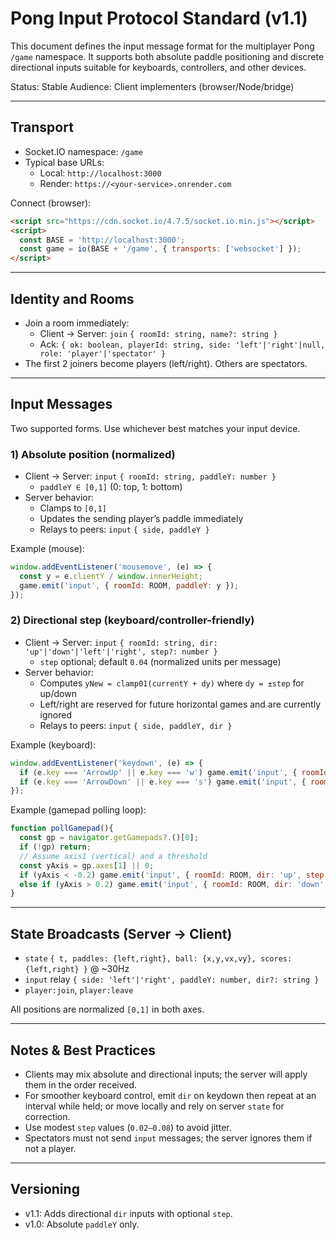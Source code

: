 # Pong Input Protocol Standard (v1.1)

This document defines the input message format for the multiplayer Pong `/game` namespace. It supports both absolute paddle positioning and discrete directional inputs suitable for keyboards, controllers, and other devices.

Status: Stable
Audience: Client implementers (browser/Node/bridge)

---

## Transport
- Socket.IO namespace: `/game`
- Typical base URLs:
  - Local: `http://localhost:3000`
  - Render: `https://<your-service>.onrender.com`

Connect (browser):
```html
<script src="https://cdn.socket.io/4.7.5/socket.io.min.js"></script>
<script>
  const BASE = 'http://localhost:3000';
  const game = io(BASE + '/game', { transports: ['websocket'] });
</script>
```

---

## Identity and Rooms
- Join a room immediately:
  - Client → Server: `join` `{ roomId: string, name?: string }`
  - Ack: `{ ok: boolean, playerId: string, side: 'left'|'right'|null, role: 'player'|'spectator' }`
- The first 2 joiners become players (left/right). Others are spectators.

---

## Input Messages

Two supported forms. Use whichever best matches your input device.

### 1) Absolute position (normalized)
- Client → Server: `input` `{ roomId: string, paddleY: number }`
  - `paddleY ∈ [0,1]` (0: top, 1: bottom)
- Server behavior:
  - Clamps to `[0,1]`
  - Updates the sending player’s paddle immediately
  - Relays to peers: `input` `{ side, paddleY }`

Example (mouse):
```js
window.addEventListener('mousemove', (e) => {
  const y = e.clientY / window.innerHeight;
  game.emit('input', { roomId: ROOM, paddleY: y });
});
```

### 2) Directional step (keyboard/controller-friendly)
- Client → Server: `input` `{ roomId: string, dir: 'up'|'down'|'left'|'right', step?: number }`
  - `step` optional; default `0.04` (normalized units per message)
- Server behavior:
  - Computes `yNew = clamp01(currentY + dy)` where `dy = ±step` for up/down
  - Left/right are reserved for future horizontal games and are currently ignored
  - Relays to peers: `input` `{ side, paddleY, dir }`

Example (keyboard):
```js
window.addEventListener('keydown', (e) => {
  if (e.key === 'ArrowUp' || e.key === 'w') game.emit('input', { roomId: ROOM, dir: 'up' });
  if (e.key === 'ArrowDown' || e.key === 's') game.emit('input', { roomId: ROOM, dir: 'down' });
});
```

Example (gamepad polling loop):
```js
function pollGamepad(){
  const gp = navigator.getGamepads?.()[0];
  if (!gp) return;
  // Assume axis1 (vertical) and a threshold
  const yAxis = gp.axes[1] || 0;
  if (yAxis < -0.2) game.emit('input', { roomId: ROOM, dir: 'up', step: Math.min(0.08, 0.04 + (-yAxis)*0.06) });
  else if (yAxis > 0.2) game.emit('input', { roomId: ROOM, dir: 'down', step: Math.min(0.08, 0.04 + (yAxis)*0.06) });
}
```

---

## State Broadcasts (Server → Client)
- `state` `{ t, paddles: {left,right}, ball: {x,y,vx,vy}, scores: {left,right} }` @ ~30Hz
- `input` relay `{ side: 'left'|'right', paddleY: number, dir?: string }`
- `player:join`, `player:leave`

All positions are normalized `[0,1]` in both axes.

---

## Notes & Best Practices
- Clients may mix absolute and directional inputs; the server will apply them in the order received.
- For smoother keyboard control, emit `dir` on keydown then repeat at an interval while held; or move locally and rely on server `state` for correction.
- Use modest `step` values (`0.02–0.08`) to avoid jitter.
- Spectators must not send `input` messages; the server ignores them if not a player.

---

## Versioning
- v1.1: Adds directional `dir` inputs with optional `step`.
- v1.0: Absolute `paddleY` only.


